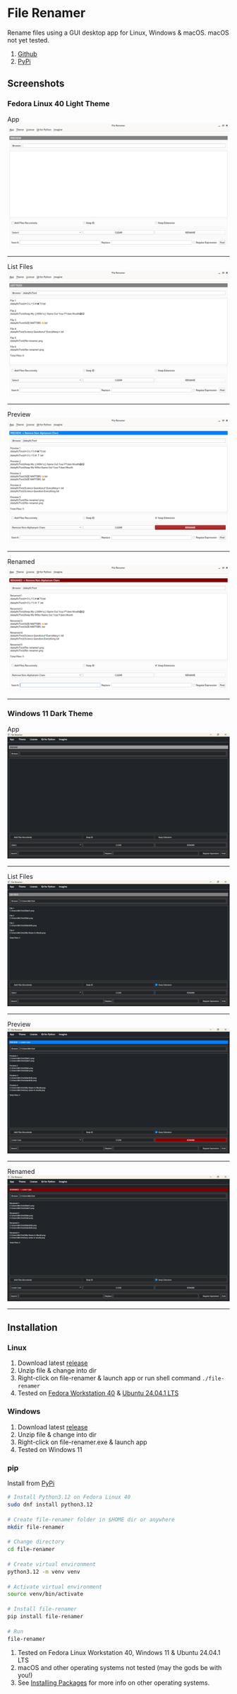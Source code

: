 # File Renamer
Rename files using a GUI desktop app for Linux, Windows & macOS. macOS not yet tested.

1. [Github](https://github.com/mcarlos101/file-renamer)
1. [PyPi](https://pypi.org/project/file-renamer/)

## Screenshots

### Fedora Linux 40 Light Theme
App
![file-renamer app](https://raw.githubusercontent.com/mcarlos101/file-renamer/main/screenshots/fedora-linux-40/light/file-renamer-light-01-app-fedora-linux-40.png)

***

List Files
![List Files](https://raw.githubusercontent.com/mcarlos101/file-renamer/main/screenshots/fedora-linux-40/light/file-renamer-light-02-list-files-fedora-linux-40.png)
***

Preview
![Preview](https://raw.githubusercontent.com/mcarlos101/file-renamer/main/screenshots/fedora-linux-40/light/file-renamer-light-03-preview-fedora-linux-40.png)

***

Renamed
![Renamed](https://raw.githubusercontent.com/mcarlos101/file-renamer/main/screenshots/fedora-linux-40/light/file-renamer-light-04-renamed-fedora-linux-40.png)

***

### Windows 11 Dark Theme
App
![file-renamer app](https://raw.githubusercontent.com/mcarlos101/file-renamer/main/screenshots/windows-11/dark/file-renamer-dark-01-app-windows-11.png)

***

List Files
![List Files](https://raw.githubusercontent.com/mcarlos101/file-renamer/main/screenshots/windows-11/dark/file-renamer-dark-02-list-files-windows-11.png)
***

Preview
![Preview](https://raw.githubusercontent.com/mcarlos101/file-renamer/main/screenshots/windows-11/dark/file-renamer-dark-03-preview-windows-11.png)

***

Renamed
![Renamed](https://raw.githubusercontent.com/mcarlos101/file-renamer/main/screenshots/windows-11/dark/file-renamer-dark-04-renamed-windows-11.png)

***


## Installation

###  Linux
1. Download latest [release](https://github.com/mcarlos101/file-renamer/releases)
1. Unzip file & change into dir
1. Right-click on file-renamer & launch app or run shell command `./file-renamer`
1. Tested on [Fedora Workstation 40](https://fedoraproject.org/workstation/) & [Ubuntu 24.04.1 LTS](https://ubuntu.com/download/desktop)

### Windows
1. Download latest [release](https://github.com/mcarlos101/file-renamer/releases)
1. Unzip file & change into dir
1. Right-click on file-renamer.exe & launch app
1. Tested on Windows 11

###  pip
Install from [PyPi](https://pypi.org/project/file-renamer/)
```bash
# Install Python3.12 on Fedora Linux 40
sudo dnf install python3.12

# Create file-renamer folder in $HOME dir or anywhere
mkdir file-renamer

# Change directory
cd file-renamer

# Create virtual environment
python3.12 -m venv venv

# Activate virtual environment
source venv/bin/activate

# Install file-renamer
pip install file-renamer

# Run
file-renamer
```

1. Tested on Fedora Linux Workstation 40, Windows 11 & Ubuntu 24.04.1 LTS
1. macOS and other operating systems not tested (may the gods be with you!)
1. See [Installing Packages](https://packaging.python.org/en/latest/tutorials/installing-packages/) for more info on other operating systems.


